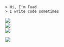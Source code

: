 ```
> Hi, I'm Fuad
> I write code sometimes
```

![](https://github-readme-stats.vercel.app/api?username=bitlessme&theme=radical&hide_border=false&include_all_commits=false&count_private=false)<br/>
![](https://github-readme-streak-stats.herokuapp.com/?user=bitlessme&theme=radical&hide_border=false)<br/>
![](https://github-readme-stats.vercel.app/api/top-langs/?username=bitlessme&theme=radical&hide_border=false&include_all_commits=false&count_private=false&layout=compact)

![](https://quotes-github-readme.vercel.app/api?type=horizontal&theme=radical)

<!-- Proudly created with GPRM ( https://gprm.itsvg.in ) -->
